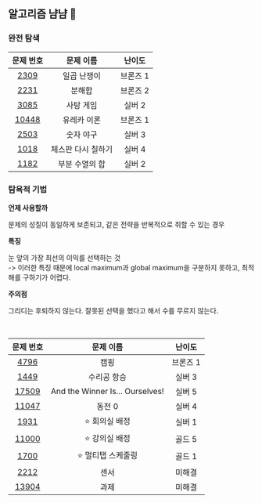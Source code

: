 ## 알고리즘 냠냠 🍕

### 완전 탐색

|                   문제 번호                    |     문제 이름      |  난이도  |
| :--------------------------------------------: | :----------------: | :------: |
|  [2309](https://www.acmicpc.net/problem/2309)  |    일곱 난쟁이     | 브론즈 1 |
|  [2231](https://www.acmicpc.net/problem/2231)  |       분해합       | 브론즈 2 |
|  [3085](https://www.acmicpc.net/problem/3085)  |     사탕 게임      |  실버 2  |
| [10448](https://www.acmicpc.net/problem/10448) |    유레카 이론     | 브론즈 1 |
|  [2503](https://www.acmicpc.net/problem/2503)  |     숫자 야구      |  실버 3  |
|  [1018](https://www.acmicpc.net/problem/1018)  | 체스판 다시 칠하기 |  실버 4  |
|  [1182](https://www.acmicpc.net/problem/1182)  |   부분 수열의 합   |  실버 2  |

### 탐욕적 기법

**언제 사용할까**

문제의 성질이 동일하게 보존되고, 같은 전략을 반복적으로 취할 수 있는 경우

**특징**

눈 앞의 가장 최선의 이익를 선택하는 것 </br>
-> 이러한 특징 때문에 local maximum과 global maximum을 구분하지 못하고, 최적해를 구하기가 어렵다.

**주의점**

그리디는 후퇴하지 않는다. 잘못된 선택을 했다고 해서 수를 무르지 않는다.

</br>

|                   문제 번호                    |            문제 이름            |  난이도  |
| :--------------------------------------------: | :-----------------------------: | :------: |
|  [4796](https://www.acmicpc.net/problem/4796)  |              캠핑               | 브론즈 1 |
|  [1449](https://www.acmicpc.net/problem/1449)  |           수리공 항승           |  실버 3  |
| [17509](https://www.acmicpc.net/problem/17509) | And the Winner Is... Ourselves! |  실버 5  |
| [11047](https://www.acmicpc.net/problem/11047) |             동전 0              |  실버 4  |
|  [1931](https://www.acmicpc.net/problem/1931)  |         ⭐ 회의실 배정          |  실버 1  |
| [11000](https://www.acmicpc.net/problem/11000) |         ⭐ 강의실 배정          |  골드 5  |
|  [1700](https://www.acmicpc.net/problem/1700)  |       ⭐ 멀티탭 스케줄링        |  골드 1  |
|  [2212](https://www.acmicpc.net/problem/2212)  |              센서               |  미해결  |
| [13904](https://www.acmicpc.net/problem/13904) |              과제               |  미해결  |
